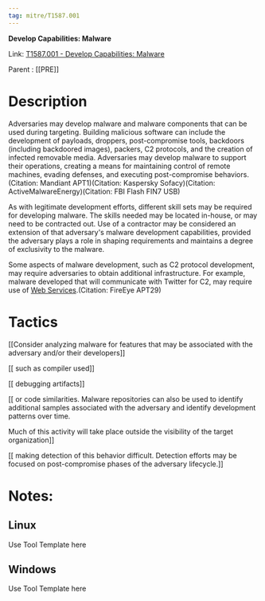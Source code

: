 ```yaml
---
tag: mitre/T1587.001
---
```


**Develop Capabilities: Malware**

Link: [T1587.001 - Develop Capabilities: Malware](https://attack.mitre.org/techniques/T1587/001)

Parent : [[PRE]]


# Description

Adversaries may develop malware and malware components that can be used during targeting. Building malicious software can include the development of payloads, droppers, post-compromise tools, backdoors (including backdoored images), packers, C2 protocols, and the creation of infected removable media. Adversaries may develop malware to support their operations, creating a means for maintaining control of remote machines, evading defenses, and executing post-compromise behaviors.(Citation: Mandiant APT1)(Citation: Kaspersky Sofacy)(Citation: ActiveMalwareEnergy)(Citation: FBI Flash FIN7 USB)

As with legitimate development efforts, different skill sets may be required for developing malware. The skills needed may be located in-house, or may need to be contracted out. Use of a contractor may be considered an extension of that adversary's malware development capabilities, provided the adversary plays a role in shaping requirements and maintains a degree of exclusivity to the malware.

Some aspects of malware development, such as C2 protocol development, may require adversaries to obtain additional infrastructure. For example, malware developed that will communicate with Twitter for C2, may require use of [Web Services](https://attack.mitre.org/techniques/T1583/006).(Citation: FireEye APT29)

# Tactics


[[Consider analyzing malware for features that may be associated with the adversary and/or their developers]]

[[ such as compiler used]]

[[ debugging artifacts]]

[[ or code similarities. Malware repositories can also be used to identify additional samples associated with the adversary and identify development patterns over time.

Much of this activity will take place outside the visibility of the target organization]]

[[ making detection of this behavior difficult. Detection efforts may be focused on post-compromise phases of the adversary lifecycle.]]


# Notes:

## Linux

Use Tool Template here

## Windows

Use Tool Template here